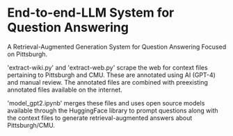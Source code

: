# End-to-end-LLM System for Question Answering
A Retrieval-Augmented Generation System for Question Answering Focused on Pittsburgh.

'extract-wiki.py' and 'extract-web.py' scrape the web for context files pertaining to Pittsburgh and CMU. These are annotated using AI (GPT-4) and manual review. The annotated files are combined with preexisting annotated files available on the internet.

'model_gpt2.ipynb' merges these files and uses open source models available through the HuggingFace library to prompt questions along with the context files to generate retrieval-augmented answers about Pittsburgh/CMU. 
